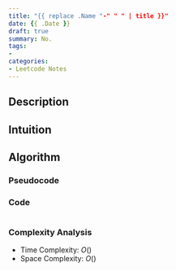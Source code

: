 ```yaml
---
title: "{{ replace .Name "-" " " | title }}"
date: {{ .Date }}
draft: true
summary: No.
tags:
-
categories:
- Leetcode Notes
---
```


## Description


## Intuition


## Algorithm


### Pseudocode



### Code
```python

```

### Complexity Analysis
- Time Complexity: $O()$
- Space Complexity: $O()$